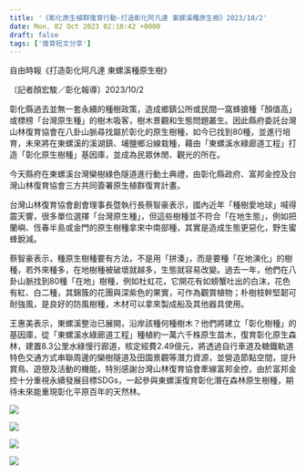 ```yaml
---
title: '《彰化原生植群復育行動-打造彰化阿凡達 東螺溪種原生樹》2023/10/2'
date: Mon, 02 Oct 2023 02:10:42 +0000
draft: false
tags: ['復育短文分享']
---
```


自由時報《打造彰化阿凡達 東螺溪種原生樹》

〔記者顏宏駿／彰化報導〕2023/10/2

彰化縣過去並無一套永續的種樹政策，造成鄉鎮公所或民間一窩蜂搶種「顏值高」或標榜「台灣原生種」的樹木吸客，樹木景觀和生態問題叢生。因此縣府委託台灣山林復育協會在八卦山脈尋找屬於彰化的原生樹種，如今已找到80種，並進行培育，未來將在東螺溪的溪湖鎮、埔鹽鄉沿線栽種，藉由「東螺溪水綠廊道工程」打造「彰化原生樹種」基因庫，並成為民眾休閒、觀光的所在。

今天縣府在東螺溪台灣欒樹綠色隧道進行動土典禮，由彰化縣政府、富邦金控及台灣山林復育協會三方共同簽署原生植群復育計畫。

台灣山林復育協會創會理事長暨執行長蔡智豪表示，國內近年「種樹愛地球」喊得震天響，很多單位選擇「台灣原生種」，但這些樹種並不符合「在地生態」，例如把蘭嶼、恆春半島或金門的原生樹種拿來中南部種，其實是造成生態更惡化，野生蜜蜂銳減。

蔡智豪表示，種原生樹種要有方法，不是用「拼湊」，而是要種「在地演化」的樹種，若外來種多，在地樹種被破壞就越多，生態就容易改變。過去一年，他們在八卦山脈找到80種「在地」樹種，例如杜虹花，它開花有如螃蟹吐出的白沫，花色有紅、白二種，其錦簇的花團與深紫色的果實，可作為觀賞植物；朴樹枝幹堅韌可耐強風，是良好的防風樹種，木材可以拿來製成船及其他器具使用。

王惠美表示，東螺溪整治已展開，沿岸該種何種樹木？他們將建立「彰化樹種」的基因庫，從「東螺溪水綠廊道工程」種植約一萬六千株原生苗木，復育彰化原生森林，建置8.3公里水綠慢行廊道，核定經費2.49億元，將透過自行車道及糖鐵軌道特色交通方式串聯周邊的欒樹隧道及田園景觀等潛力資源，並營造節點空間，提升賞鳥、遊憩及活動的機能，特別感謝台灣山林復育協會牽線富邦金控，由於富邦金控十分重視永續發展目標SDGs，一起參與東螺溪復育彰化潛在森林原生樹種，期待未來能重現彰化平原百年的天然林。

![](https://www.reforestation.tw/wp-content/uploads/2023/11/1002破土4-2-1024x768.jpg)

![](https://www.reforestation.tw/wp-content/uploads/2023/11/1002破土3-2.jpg)

![](https://www.reforestation.tw/wp-content/uploads/2023/11/1002破土-2.jpg)

![](https://www.reforestation.tw/wp-content/uploads/2023/11/1002破土2-2-1024x768.jpg)